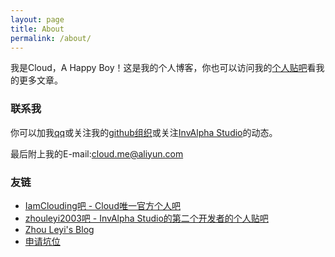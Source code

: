 ```yaml
---
layout: page
title: About
permalink: /about/
---
```


我是Cloud，A Happy Boy！这是我的个人博客，你也可以访问我的[个人贴吧](//iamclouding_ba.gitee.io)看我的更多文章。

### 联系我

你可以加我[qq](tencent://AddContact/?fromId=45&fromSubId=1&subcmd=all&uin=574201314&website=www.oicqzone.com)或关注我的[github组织](//github.com/mineopensource-soft)或关注[InvAlpha Studio](//github.com/invalpha)的动态。

最后附上我的E-mail:<cloud.me@aliyun.com>

### 友链

* [IamClouding吧 - Cloud唯一官方个人吧](//iamclouding_ba.gitee.io)
* [zhouleyi2003吧 - InvAlpha Studio的第二个开发者的个人贴吧](https://tieba.baidu.com/f?kw=zhouleyi2003)
* [Zhou Leyi's Blog](//cnblogs.com/zhouleyi)
* [申请坑位](mailto:cloud.me@aliyun.com)
